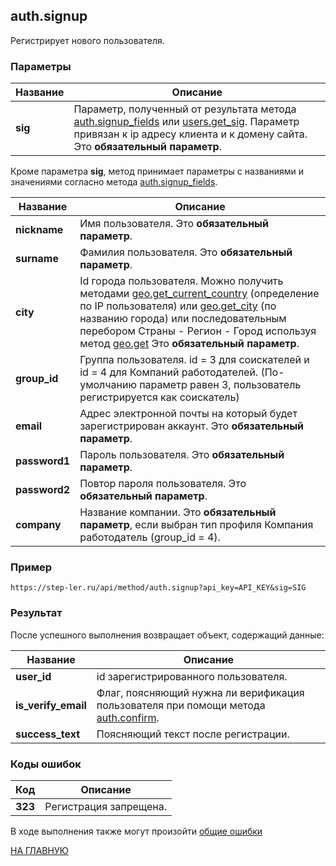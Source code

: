 ## auth.signup

Регистрирует нового пользователя.


### Параметры

| Название |Описание |
|----|----|
| **sig** | Параметр, полученный от результата метода [auth.signup_fields](/auth/signup_fields.md) или [users.get_sig](/users/get_sig.md). Параметр привязан к ip адресу клиента и к домену сайта. Это **обязательный параметр**. |

Кроме параметра **sig**, метод принимает параметры с названиями и значениями согласно метода [auth.signup_fields](/auth/signup_fields.md).

| Название |Описание |
|----|----|
| **nickname** | Имя пользователя. Это **обязательный параметр**. |
| **surname** | Фамилия пользователя. Это **обязательный параметр**. |
| **city** | Id города пользователя. Можно получить методами [geo.get_current_country](/geo/get_current_country.md) (определение по IP пользователя) или [geo.get_city](/geo/get_city.md) (по названию города) или последовательным перебором Страны - Регион - Город используя метод [geo.get](/geo/get.md) Это **обязательный параметр**. |
| **group_id** | Группа пользователя. id = 3 для соискателей и id = 4 для Компаний работодателей. (По-умолчанию параметр равен 3, пользователь регистрируется как соискатель) |
| **email** | Адрес электронной почты на который будет зарегистрирован аккаунт. Это **обязательный параметр**. | 
| **password1** | Пароль пользователя. Это **обязательный параметр**. | 
| **password2** | Повтор пароля пользователя. Это **обязательный параметр**. | 
| **company** | Название компании. Это **обязательный параметр**, если выбран тип профиля Компания работодатель (group_id = 4). | 


### Пример

```
https://step-ler.ru/api/method/auth.signup?api_key=API_KEY&sig=SIG
```

### Результат

После успешного выполнения возвращает объект, содержащий данные:

| Название |Описание |
|----|----|
| **user_id** | id зарегистрированного пользователя. |
| **is_verify_email** | Флаг, поясняющий нужна ли верификация пользователя при помощи метода [auth.confirm](/auth/confirm.md). |
| **success_text** | Поясняющий текст после регистрации. |


### Коды ошибок

|Код | Описание |
|----|----|
| **323** | Регистрация запрещена. |

В ходе выполнения также могут произойти [общие ошибки](/docs/errors.md)

[НА ГЛАВНУЮ](/README.md)